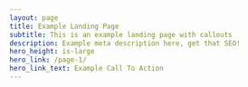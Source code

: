 ```yaml
---
layout: page
title: Example Landing Page
subtitle: This is an example landing page with callouts
description: Example meta description here, get that SEO!
hero_height: is-large
hero_link: /page-1/
hero_link_text: Example Call To Action
---
```

